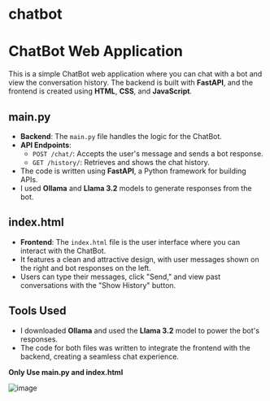 # chatbot

# ChatBot Web Application

This is a simple ChatBot web application where you can chat with a bot and view the conversation history. The backend is built with **FastAPI**, and the frontend is created using **HTML**, **CSS**, and **JavaScript**.

## main.py

- **Backend**: The `main.py` file handles the logic for the ChatBot.
- **API Endpoints**:
  - `POST /chat/`: Accepts the user's message and sends a bot response.
  - `GET /history/`: Retrieves and shows the chat history.
- The code is written using **FastAPI**, a Python framework for building APIs.
- I used **Ollama** and **Llama 3.2** models to generate responses from the bot.

## index.html

- **Frontend**: The `index.html` file is the user interface where you can interact with the ChatBot.
- It features a clean and attractive design, with user messages shown on the right and bot responses on the left.
- Users can type their messages, click "Send," and view past conversations with the "Show History" button.

## Tools Used

- I downloaded **Ollama** and used the **Llama 3.2** model to power the bot's responses.
- The code for both files was written to integrate the frontend with the backend, creating a seamless chat experience.

**Only Use main.py and index.html** 

![image](https://github.com/user-attachments/assets/17a55938-9730-4e95-88de-2b3ea5e758c5)
